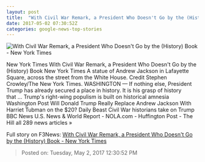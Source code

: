 ```yaml
---
layout: post
title:  "With Civil War Remark, a President Who Doesn't Go by the (History) Book - New York Times"
date: 2017-05-02 07:30:52Z
categories: google-news-top-stories
---
```


![With Civil War Remark, a President Who Doesn't Go by the (History) Book - New York Times](https://static01.nyt.com/images/2017/05/02/us/02history1/02history1-facebookJumbo.jpg)

New York Times With Civil War Remark, a President Who Doesn't Go by the (History) Book New York Times A statue of Andrew Jackson in Lafayette Square, across the street from the White House. Credit Stephen Crowley/The New York Times. WASHINGTON — If nothing else, President Trump has already secured a place in history. It is his grasp of history that ... Trump's right-wing populism is built on historical amnesia Washington Post Will Donald Trump Really Replace Andrew Jackson With Harriet Tubman on the $20? Daily Beast Civil War historians take on Trump BBC News U.S. News & World Report - NOLA.com - Huffington Post - The Hill all 289 news articles »


Full story on F3News: [With Civil War Remark, a President Who Doesn't Go by the (History) Book - New York Times](http://www.f3nws.com/n/AggQyH)

> Posted on: Tuesday, May 2, 2017 12:30:52 PM
